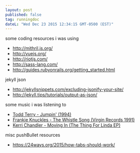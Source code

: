 ```yaml
---
layout: post
published: false
tag: runningdoc
dateL: "Wed Dec 23 2015 12:34:15 GMT-0500 (EST)"
---
```



some coding resources i was using

- <http://mithril.js.org/>
- <http://vuejs.org/>
- <http://riotjs.com/>
- <http://sass-lang.com/>
- <http://guides.rubyonrails.org/getting_started.html>

jekyll json

- <http://jekyllsnippets.com/excluding-jsonify-your-site/>
- <http://jekyll.tips/tutorials/output-as-json/>

some music i was listening to

- [Todd Terry - Jumpin' (1994)](https://www.youtube.com/watch?v=wVf9T0H6mL8)
- [Frankie Knuckles - The Whistle Song (Virgin Records 1991)](https://www.youtube.com/watch?v=QIdimVDuSEU)
- [Kerri Chandler - Moving In (The Thing For Linda EP)](https://www.youtube.com/watch?v=yUSgnQgO4Ds)

misc pushBullet resources

- <https://24ways.org/2015/how-tabs-should-work/>
